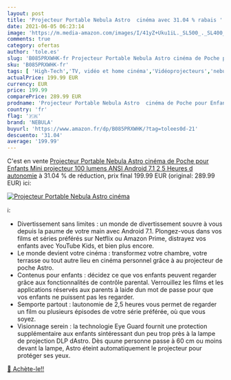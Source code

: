 ```yaml
---
layout: post
title: 'Projecteur Portable Nebula Astro  cinéma avec 31.04 % rabais '
date: 2021-06-05 06:23:14
image: 'https://m.media-amazon.com/images/I/41yZ+Uku1iL._SL500_._SL400_.jpg'
comments: true
category: ofertas
author: 'tole.es'
slug: 'B085PRXWHK-fr Projecteur Portable Nebula Astro cinéma de Poche pour...'
sku: 'B085PRXWHK-fr'
tags: [ 'High-Tech','TV, vidéo et home cinéma','Vidéoprojecteurs','nebula', ]
actualPrice: 199.99 EUR
currency: EUR
price: 199.99
comparePrice: 289.99 EUR
prodname: 'Projecteur Portable Nebula Astro  cinéma de Poche pour Enfants  Mini projecteur  100 lumens ANSI  Android 7.1  2 5 Heures d autonomie'
country: 'fr'
flag: '🇫🇷'
brand: 'NEBULA'
buyurl: 'https://www.amazon.fr/dp/B085PRXWHK/?tag=tolees0d-21'
descuento: '31.04'
average: '199.99'
---
```


C'est en vente [Projecteur Portable Nebula Astro  cinéma de Poche pour Enfants  Mini projecteur  100 lumens ANSI  Android 7.1  2 5 Heures d autonomie](https://www.amazon.fr/dp/B085PRXWHK/?tag=tolees0d-21)  à  31.04 % de réduction, prix final  199.99 EUR (original: 289.99 EUR) ici:

[![Projecteur Portable Nebula Astro  cinéma](https://m.media-amazon.com/images/I/41yZ+Uku1iL._SL500_._SL400_.jpg)](https://www.amazon.fr/dp/B085PRXWHK/?tag=tolees0d-21)

ℹ️:

- Divertissement sans limites : un monde de divertissement souvre à vous depuis la paume de votre main avec Android 7.1. Plongez-vous dans vos films et séries préférés sur Netflix ou Amazon Prime, distrayez vos enfants avec YouTube Kids, et bien plus encore.
- Le monde devient votre cinéma : transformez votre chambre, votre terrasse ou tout autre lieu en cinéma personnel grâce à au projecteur de poche Astro.
- Contenus pour enfants : décidez ce que vos enfants peuvent regarder grâce aux fonctionnalités de contrôle parental. Verrouillez les films et les applications réservés aux parents à laide dun mot de passe pour que vos enfants ne puissent pas les regarder.
- Semporte partout : lautonomie de 2,5 heures vous permet de regarder un film ou plusieurs épisodes de votre série préférée, où que vous soyez.
- Visionnage serein : la technologie Eye Guard fournit une protection supplémentaire aux enfants sintéressant dun peu trop près à la lampe de projection DLP dAstro. Dès quune personne passe à 60 cm ou moins devant la lampe, Astro éteint automatiquement le projecteur pour protéger ses yeux.

[🛒 Achète-le!!](https://www.amazon.fr/dp/B085PRXWHK/?tag=tolees0d-21)
